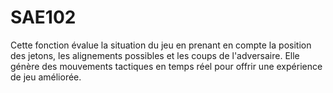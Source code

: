 # SAE102

Cette fonction évalue la situation du jeu en prenant en compte la position des jetons, les alignements possibles et les coups de l'adversaire. Elle génère des mouvements tactiques en temps réel pour offrir une expérience de jeu améliorée.
